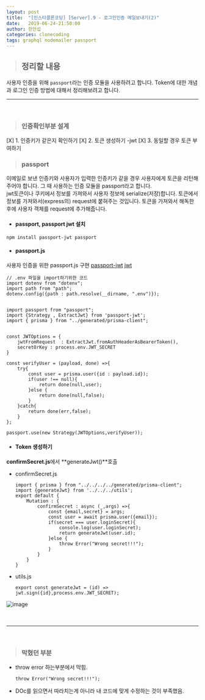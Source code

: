 ```yaml
---
layout: post
title:  "[인스타클론코딩] [Server].9 - 로그인인증 메일보내기(2)"
date:   2019-06-24-21:50:00
author: 한만섭
categories: clonecoding
tags: graphql nodemailer passport 
---
```


> ## 정리할 내용

  사용자 인증을 위해 `passport`라는 인증 모듈을 사용하려고 합니다. Token에 대한 개념과 로그인 인증 방법에 대해서 정리해보려고 합니다. 
  　  
     
***

　  
   
> ### 인증확인부분 설계  

   [X] 1. 인증키가 같은지 확인하기
   [X] 2. 토큰 생성하기 -jwt
   [X] 3. 동일할 경우 토큰 부여하기   

> ### passport
  
  이메일로 보낸 인증키와 사용자가 입력한 인증키가 같을 경우 사용자에게 토큰을 리턴해주어야 합니다. 그 때 사용하는 인증 모듈을 passport라고 합니다.  
  jwt토큰이나 쿠키에서 정보를 가져와서 사용자 정보에 serialize(저장)합니다. 토큰에서 정보를 가져와서(express의) request에 붙혀주는 것입니다. 
  토큰을 가져와서 해독한 후에 사용자 객체를 request에 추가해줍니다. 
  
  * #### passport, passport jwt 설치 
    
  ```
  npm install passport-jwt passport
  ```
    
  * #### passport.js  
  
  사용자 인증을 위한 passport.js 구현 [passport-jwt](https://github.com/mikenicholson/passport-jwt)  [jwt](https://www.npmjs.com/package/jsonwebtoken)       
  ```
  // .env 파일을 import하기위한 코드 
  import dotenv from "dotenv";
  import path from "path";
  dotenv.config({path : path.resolve(__dirname, ".env")}); 


  import passport from "passport";
  import {Strategy , ExtractJwt} from 'passport-jwt';
  import { prisma } from "../generated/prisma-client";


  const JWTOptions = {
      jwtFromRequest  : ExtractJwt.fromAuthHeaderAsBearerToken(),
      secretOrKey : process.env.JWT_SECRET
  }

  const verifyUser = (payload, done) =>{
      try{
          const user = prisma.user({id : payload.id});
          if(user !== null){
              return done(null,user);
          }else {
              return done(null,false);
          }
      }catch{
          return done(err,false);
      }
  };

  passport.use(new Strategy(JWTOptions,verifyUser));
  ```
    
  * #### Token 생성하기 
  
  **confirmSecret.js**에서 **generateJwt()**호출

  * confirmSecret.js  

    ```
    import { prisma } from "../../../../generated/prisma-client";
    import {generateJwt} from '../../../utils';
    export default {
        Mutation : {
            confirmSecret : async (_,args) =>{
                const {email,secret} = args;
                const user = await prisma.user({email});
                if(secret === user.loginSecret){
                    console.log(user.loginSecret);
                    return generateJwt(user.id);
                }else {
                    throw Error("Wrong secret!!!");
                }
            }
        }
    }
    ```
  * utils.js  

    ```
    export const generateJwt = (id) => jwt.sign({id},process.env.JWT_SECRET);
    ```
    

![image](https://user-images.githubusercontent.com/46010705/60023855-9eea5780-96d1-11e9-8ce4-9c85c84b3a66.png)

　  

***

　  


> ### 막혔던 부분 

  * throw error 하는부분에서 막힘. 
    
    ```
    throw Error("Wrong secret!!!");
    ```
  * DOc를 읽으면서 따라치는게 아니라 내 코드에 맞게 수정하는 것이 부족했음.
  
  
